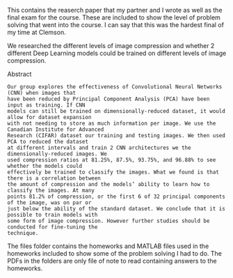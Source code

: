 This contains the reaserch paper that my partner and I wrote as well as the
final exam for the course. These are included to show the level of problem solving
that went into the course. I can say that this was the hardest final of my time at Clemson.

We researched the different levels of image compression and whether 2  different
Deep Learning models could  be trained on different levels of image compression. 

Abstract
```
Our group explores the effectiveness of Convolutional Neural Networks (CNN) when images that
have been reduced by Principal Component Analysis (PCA) have been input as training. If CNN
models can still be trained on dimensionally-reduced dataset, it would allow for dataset expansion
with not needing to store as much information per image. We use the Canadian Institute for Advanced
Research (CIFAR) dataset our training and testing images. We then used PCA to reduced the dataset
at different intervals and train 2 CNN architectures we the dimensionally-reduced images. We
used compression ratios at 81.25%, 87.5%, 93.75%, and 96.88% to see whether the models could
effectively be trained to classify the images. What we found is that there is a correlation between
the amount of compression and the models’ ability to learn how to classify the images. At many
points 81.2% of compression, or the first 6 of 32 principal components of the image, was on par or
just below the ability of the standard dataset. We conclude that it is possible to train models with
some form of image compression. However further studies should be conducted for fine-tuning the
technique.
```

The files folder contains the homeworks and MATLAB files
used in the homeworks included to show some of the problem solving I had to do.
The PDFs in the folders are only file of note to read containing answers to the homeworks.
